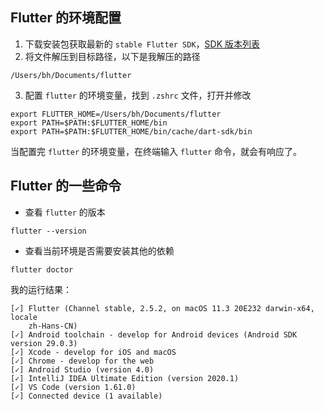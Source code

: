 ## Flutter 的环境配置

1. 下载安装包获取最新的 `stable Flutter SDK`，[SDK 版本列表](https://flutter.cn/docs/development/tools/sdk/releases?tab=macos)
2. 将文件解压到目标路径，以下是我解压的路径

```shell
/Users/bh/Documents/flutter
```

3. 配置 `flutter` 的环境变量，找到 `.zshrc` 文件，打开并修改

```shell
export FLUTTER_HOME=/Users/bh/Documents/flutter
export PATH=$PATH:$FLUTTER_HOME/bin
export PATH=$PATH:$FLUTTER_HOME/bin/cache/dart-sdk/bin
```

当配置完 `flutter` 的环境变量，在终端输入 `flutter` 命令，就会有响应了。

## Flutter 的一些命令

- 查看 `flutter` 的版本

```shell
flutter --version
```

- 查看当前环境是否需要安装其他的依赖

```shell
flutter doctor
```

我的运行结果：

```shell
[✓] Flutter (Channel stable, 2.5.2, on macOS 11.3 20E232 darwin-x64, locale
    zh-Hans-CN)
[✓] Android toolchain - develop for Android devices (Android SDK version 29.0.3)
[✓] Xcode - develop for iOS and macOS
[✓] Chrome - develop for the web
[✓] Android Studio (version 4.0)
[✓] IntelliJ IDEA Ultimate Edition (version 2020.1)
[✓] VS Code (version 1.61.0)
[✓] Connected device (1 available)
```

